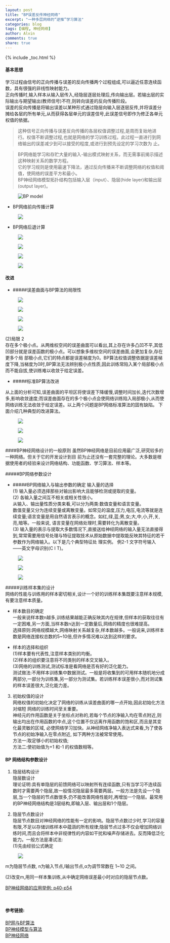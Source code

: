 ```yaml
---
layout: post
title: "BP误差反传神经网络"
excerpt: "一种多层网络的“逆推”学习算法"
categories: blog
tags: [编程, 神经网络]
author: Alvin
comments: true
share: true
---
```


{% include _toc.html %}  

#### 基本思想  
学习过程由信号的正向传播与误差的反向传播两个过程组成,可以逼近任意连续函数，具有很强的非线性映射能力。  
正向传播时,输入样本从输入层传入,经隐层逐层处理后,传向输出层。若输出层的实际输出与期望输出(教师信号)不符,则转向误差的反向传播阶段。   
误差的反向传播是将输出误差以某种形式通过隐层向输入层逐层反传,并将误差分摊给各层的所有单元,从而获得各层单元的误差信号,此误差信号即作为修正各单元权值的依据。  

>这种信号正向传播与误差反向传播的各层权值调整过程,是周而复始地进行。权值不断调整过程,也就是网络的学习训练过程。此过程一直进行到网络输出的误差减少到可以接受的程度,或进行到预先设定的学习次数为 止。

>BP网络能学习和存贮大量的输入-输出模式映射关系，而无需事前揭示描述这种映射关系的数学方程。  
它的学习规则是使用最速下降法，通过反向传播来不断调整网络的权值和阈值，使网络的误差平方和最小。  
BP神经网络模型拓扑结构包括输入层（input）、隐层(hide layer)和输出层(output layer)。

<figure >
<img src="/postimage/AI2/bp.png" alt="BP model">
</figure>   

- BP网络前向传播计算  
<figure >
<img src="/postimage/AI2/bp2.png" >
</figure>  

- BP网络后退计算  
<figure >
<img src="/postimage/AI2/bp3.png" >
</figure>  
<figure >
<img src="/postimage/AI2/bp4.png" >
</figure>   
<figure >
<img src="/postimage/AI2/bp5.png" >
</figure>  
<figure >
<img src="/postimage/AI2/bp6.png" >
</figure>

#### 改进  
- #####误差曲面与BP算法的局限性
<figure >
<img src="/postimage/AI2/bp7.png" >
</figure>  
<figure >
<img src="/postimage/AI2/bp8.png" >
</figure>  
<figure >
<img src="/postimage/AI2/bp9.png" >
</figure>  
<figure >
<img src="/postimage/AI2/bp10.png" >
</figure>  

(2)局限 2   
存在多个极小点。从两维权空间的误差曲面可以看出,其上存在许多凸凹不平,其低凹部分就是误差函数的极小点。可以想象多维权空间的误差曲面,会更加复杂,存在更多个局 部极小点,它们的特点都是误差梯度为0。BP算法权值调整依据是误差梯度下降,当梯度为0时,BP算法无法辨别极小点性质,因此训练常陷入某个局部极小点而不能自拔,使训练难以收敛于给定误差。  

- #####标准BP算法改进   

从上面的分析可知,误差曲面的平坦区将使误差下降缓慢,调整时间加长,迭代次数增多,影响收敛速度;而误差曲面存在的多个极小点会使网络训练陷入局部极小,从而使网络训练无法收敛于给定误差。以上两个问题是BP网络标准算法的固有缺陷。下面介绍几种典型的改进算法。  
<figure >
<img src="/postimage/AI2/bp11.png" >
</figure>  
<figure >
<img src="/postimage/AI2/bp12.png" >
</figure>  
<figure >
<img src="/postimage/AI2/bp13.png" >
</figure>  

####BP神经网络设计的一般原则虽然BP神经网络是目前应用最广泛,研究较多的一种网络。但关于它的开发设计到目 前为止还没有一套完整的理论。大多数是根据使用者的经验来设计网络结构、功能函数、学习算法、样本等。  
  
#####BP网络参数设计  - #####BP网络输入与输出参数的确定输入量的选择  (1) 输入量必须选择那些对输出影响大且能够检测或提取的变量。  
(2) 各输入量之间互不相关或相关性很小。  从输入、输出量性质分类来看,可以分为两类:数值变量和语言变量。  
数值变量又分为连续变量或离散变量。如常见的温度,压力,电压,电流等就是连续变量;语言变量是用自然语言表示的概念。如红,绿,蓝;男,女;大,中,小,开,关,亮,暗等。一般来说, 语言变量在网络处理时,需要转化为离散变量。  (3) 输入量的表示与提取大多数情况下,直接送给神经网络的输入量无法直接得到,常常需要用信号处理与特征提取技术从原始数据中提取能反映其特征的若干参数作为网络输入。以下是几个典型特征处 理实例。例2-1 文字符号输入——英文字母识别(C I T)。  
<figure >
<img src="/postimage/AI2/bp14.png" >
</figure>  
<figure >
<img src="/postimage/AI2/bp15.png" >
</figure><figure >
<img src="/postimage/AI2/bp16.png" >
</figure>   

#####训练样本集的设计  
网络的性能与训练用的样本密切相关,设计一个好的训练样本集既要注意样本规模,有要注意样本质量。  
- 样本数目的确定  一般来说样本数n越多,训练结果越能正确反映其内在规律,但样本的获取往往有一定困难,另一方面,当样本数n达到一定数量后,网络的精度也很难提高。  
选择原则:网络规模越大,网络映射关系越复杂,样本数越多。一般说来,训练样本数是网络连接权总数的5~10倍,但许多情况难以达到这样的要求。  
 - 样本的选择和组织  (1)样本要有代表性,注意样本类别的均衡。  
(2)样本的组织要注意将不同类别的样本交叉输入。  
(3)网络的训练测试,测试标准是看网络是否有好的泛化能力。  
测试做法:不用样本训练集中数据测试。一般是将收集到的可用样本随机地分成两部分,一部分为训练集,另一部分为测试集。若训练样本误差很小,而对测试集的样本误差很大,泛化能力差。  
3. 初始权值的设计  网络权值的初始化决定了网络的训练从误差曲面的哪一点开始,因此初始化方法对缩短 网络的训练时间至关重要。  神经元的作用函数是关于坐标点对称的,若每个节点的净输入均在零点附近,则输出均出在作用函数的中点,这个位置不仅远离作用函数的饱和区,而且是其变化最灵敏的区域, 必使网络学习加快。从神经网络净输入表达式来看,为了使各节点的初始净输入在零点附近, 如下两种方法被常常使用。  方法一:取足够小的初始权值;   
方法二:使初始值为+1 和-1 的权值数相等。   

#### BP 网络结构参数设计1. 隐层结构设计  隐层数设计  理论证明:具有单隐层的前馈网络可以映射所有连续函数,只有当学习不连续函数时才需要两个隐层,故一般情况隐层最多需要两层。一般方法是先设一个隐层,当一个隐层的节点数很多,仍不能改善网络性能时,再增加一个隐层。最常用的BP神经网络结构是3层结构,即输入层、输出层和1个隐层。  
2. 隐层节点数设计  隐层节点数目对神经网络的性能有一定的影响。隐层节点数过少时,学习的容量有限,不足以存储训练样本中蕴涵的所有规律;隐层节点过多不仅会增加网络训练时间,而且会将样本中非规律性的内容如干扰和噪声存储进去。反而降低泛化能力。一般方法是凑试法:   
(1)先由经验公式确定  
<figure >
<img src="/postimage/AI2/bp17.png" >
</figure>
m为隐层节点数, n为输入节点,l输出节点,α为调节常数在 1~10 之间。  
 (2)改变m,用同一样本集训练,从中确定网络误差最小时对应的隐层节点数。  
<a href="http://idl.hbdlib.cn/book/00000000000000/pdfbook/018/017/178480.pdf" target="_blank">BP神经网络的应用举例: p40-p54</a> 

&nbsp;   


#### 参考链接:  
<a href="http://automation.seu.edu.cn/SS001/upload/2010_4_17_%E7%AC%AC3%E7%AB%A0%20%E5%A4%9A%E5%B1%82%E6%84%9F%E7%9F%A5%E5%99%A8%EF%BC%88%E4%B8%8B%EF%BC%9ABP%E7%AE%97%E6%B3%95%EF%BC%89.pdf" target="_blank">BP网与BP算法</a>   
<a href="http://www.cnblogs.com/wentingtu/archive/2012/06/05/2536425.html" target="_blank">BP神经模型与算法</a>  
<a href="http://hahack.com/reading/ann2/#" target="_blank">BP神经网络</a>   




&nbsp;   

<!-- 多说评论框 start -->
<div class="ds-thread" data-thread-key="BP" data-title="BP" ></div>
<!-- 多说评论框 end -->
<!-- 多说公共JS代码 start (一个网页只需插入一次) -->
<script type="text/javascript">
var duoshuoQuery = {short_name:"goaheadalvin"};
(function() {
var ds = document.createElement('script');
ds.type = 'text/javascript';ds.async = true;
ds.src = (document.location.protocol == 'https:' ? 'https:' : 'http:') + '//static.duoshuo.com/embed.js';
ds.charset = 'UTF-8';
(document.getElementsByTagName('head')[0] 
|| document.getElementsByTagName('body')[0]).appendChild(ds);
})();
</script>
<!-- 多说公共JS代码 end -->